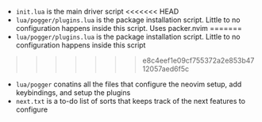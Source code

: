 * `init.lua` is the main driver script
<<<<<<< HEAD
* `lua/pogger/plugins.lua` is the package installation script. Little to no configuration happens inside this script. Uses packer.nvim
=======
* `lua/pogger/plugins.lua` is the package installation script. Little to no configuration happens inside this script
>>>>>>> e8c4eef1e09cf755372a2e853b4712057aed6f5c
* `lua/pogger` conatins all the files that configure the neovim setup, add keybindings, and setup the plugins
* `next.txt` is a to-do list of sorts that keeps track of the next features to configure
